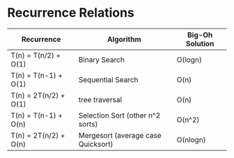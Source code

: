 # Recurrence Relations

| Recurrence             | Algorithm                          | Big-Oh Solution |
| ---------------------- | ---------------------------------- | --------------- |
| T(n) = T(n/2) + O(1)   | Binary Search                      | O(logn)        |
| T(n) = T(n-1) + O(1)   | Sequential Search                  | O(n)            |
| T(n) = 2T(n/2) + O(1) | tree traversal                     | O(n)            |
| T(n) = T(n-1) + O(n)   | Selection Sort (other n^2 sorts)   | O(n^2)           |
| T(n) = 2T(n/2) + O(n) | Mergesort (average case Quicksort) | O(nlogn)      |
